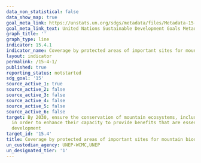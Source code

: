 ```yaml
---
data_non_statistical: false
data_show_map: true
goal_meta_link: https://unstats.un.org/sdgs/metadata/files/Metadata-15-04-01.pdf
goal_meta_link_text: United Nations Sustainable Development Goals Metadata (pdf 456kB)
graph_title: ''
graph_type: line
indicator: 15.4.1
indicator_name: Coverage by protected areas of important sites for mountain biodiversity
layout: indicator
permalink: /15-4-1/
published: true
reporting_status: notstarted
sdg_goal: '15'
source_active_1: true
source_active_2: false
source_active_3: false
source_active_4: false
source_active_5: false
source_active_6: false
target: By 2030, ensure the conservation of mountain ecosystems, including their biodiversity,
  in order to enhance their capacity to provide benefits that are essential for sustainable
  development
target_id: '15.4'
title: Coverage by protected areas of important sites for mountain biodiversity
un_custodian_agency: UNEP-WCMC,UNEP
un_designated_tier: '1'
---
```

